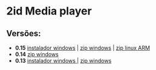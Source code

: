# 2id Media player  
  
## Versões:

* **0.15** [instalador windows](http://popmuzserver.cloudapp.net/player/player2id.v0.15.exe) | [zip windows](http://popmuzserver.cloudapp.net/player/2idplayer.v0.15.windows.zip) | [zip linux ARM](http://popmuzserver.cloudapp.net/player/2idplayer.v0.15.linux.arm.zip)
* **0.14** [zip windows](http://popmuzserver.cloudapp.net/player/2idplayer.v0.14.windows.zip)
* **0.13** [instalador windows ](http://popmuzserver.cloudapp.net/player/player2id.v0.13.exe) | [zip windows](http://popmuzserver.cloudapp.net/player/2idplayer.v0.13.windows.zip)

